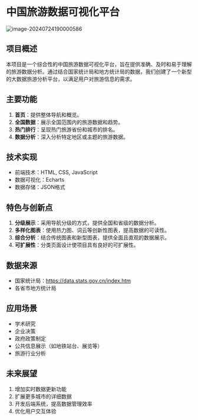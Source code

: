 # 中国旅游数据可视化平台

![image-20240724190000586](https://abnerblog-1317606226.cos.ap-nanjing.myqcloud.com/202407241900961.png)

## 项目概述

本项目是一个综合性的中国旅游数据可视化平台，旨在提供准确、及时和易于理解的旅游数据分析。通过结合国家统计局和地方统计局的数据，我们创建了一个新型的大数据旅游分析平台，以满足用户对旅游信息的需求。

## 主要功能

1. **首页**：提供整体导航和概览。
2. **全国数据**：展示全国范围内的旅游数据和趋势。
3. **热门排行**：呈现热门旅游省份和城市的排名。
4. **数据分析**：深入分析特定地区或主题的旅游数据。

## 技术实现

- 前端技术：HTML, CSS, JavaScript
- 数据可视化：Echarts
- 数据存储：JSON格式

## 特色与创新点

1. **分级展示**：采用导航分级的方式，提供全国和省级的数据分析。
2. **多样化图表**：使用热力图、词云等创新性图表，提高数据的可读性。
3. **综合分析**：结合传统图表和新型图表，提供全面且直观的数据展示。
4. **可扩展性**：分类页面设计使项目具有良好的可扩展性。

## 数据来源

- 国家统计局：https://data.stats.gov.cn/index.htm
- 各省市地方统计局

## 应用场景

- 学术研究
- 企业决策
- 政府政策制定
- 公共信息展示（如地铁站台、展览等）
- 旅游行业分析

## 未来展望

1. 增加实时数据更新功能
2. 扩展更多城市的详细数据
3. 开发后端系统，提高数据管理效率
4. 优化用户交互体验

